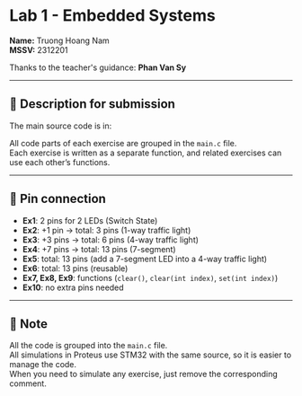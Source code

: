 # Lab 1 - Embedded Systems

**Name:** Truong Hoang Nam  
**MSSV:** 2312201  

Thanks to the teacher's guidance: **Phan Van Sy**

---

## 📌 Description for submission
The main source code is in:


All code parts of each exercise are grouped in the `main.c` file.  
Each exercise is written as a separate function, and related exercises can use each other’s functions.

---

## 🔌 Pin connection

- **Ex1**: 2 pins for 2 LEDs (Switch State)  
- **Ex2**: +1 pin → total: 3 pins (1-way traffic light)  
- **Ex3**: +3 pins → total: 6 pins (4-way traffic light)  
- **Ex4**: +7 pins → total: 13 pins (7-segment)  
- **Ex5**: total: 13 pins (add a 7-segment LED into a 4-way traffic light)  
- **Ex6**: total: 13 pins (reusable)  
- **Ex7, Ex8, Ex9**: functions (`clear()`, `clear(int index)`, `set(int index)`)  
- **Ex10**: no extra pins needed  

---

## 📝 Note
All the code is grouped into the `main.c` file.  
All simulations in Proteus use STM32 with the same source, so it is easier to manage the code.  
When you need to simulate any exercise, just remove the corresponding comment.

